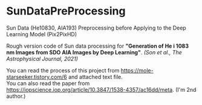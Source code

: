 # SunDataPreProcessing
Sun Data (He10830, AIA193) Preprocessing before Applying to the Deep Learning Model (Pix2PixHD)

Rough version code of Sun data processing for **"Generation of He i 1083 nm Images from SDO AIA Images by Deep Learning"**. _(Son et al., The Astrophysical Journal, 2021)_

You can read the process of this project from https://mole-starseeker.tistory.com/6 and attached text file.</br>
You can also read the paper from https://iopscience.iop.org/article/10.3847/1538-4357/ac16dd/meta. (I'm 2nd author.)

